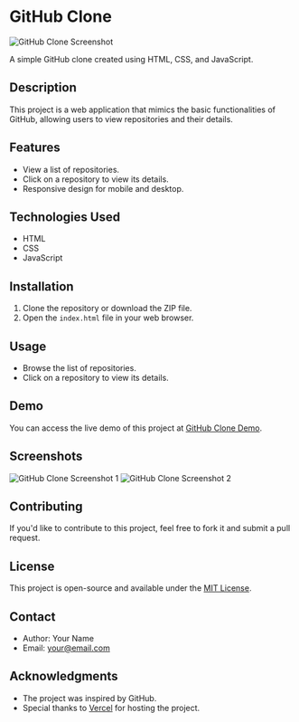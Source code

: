 # GitHub Clone

![GitHub Clone Screenshot](screenshot.png)

A simple GitHub clone created using HTML, CSS, and JavaScript.

## Description

This project is a web application that mimics the basic functionalities of GitHub, allowing users to view repositories and their details.

## Features

- View a list of repositories.
- Click on a repository to view its details.
- Responsive design for mobile and desktop.

## Technologies Used

- HTML
- CSS
- JavaScript

## Installation

1. Clone the repository or download the ZIP file.
2. Open the `index.html` file in your web browser.

## Usage

- Browse the list of repositories.
- Click on a repository to view its details.

## Demo

You can access the live demo of this project at [GitHub Clone Demo](https://github-clone-topaz-pi.vercel.app/).

## Screenshots

![GitHub Clone Screenshot 1](screenshot1.png)
![GitHub Clone Screenshot 2](screenshot2.png)

## Contributing

If you'd like to contribute to this project, feel free to fork it and submit a pull request.

## License

This project is open-source and available under the [MIT License](LICENSE).

## Contact

- Author: Your Name
- Email: your@email.com

## Acknowledgments

- The project was inspired by GitHub.
- Special thanks to [Vercel](https://vercel.com/) for hosting the project.

